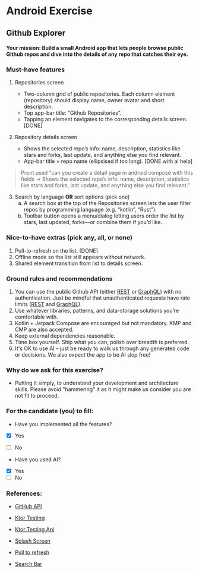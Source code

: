 # Android Exercise

## Github Explorer

#### Your mission: Build a small Android app that lets people browse public Github repos and dive into the details of any repo that catches their eye.

### Must-have features
1. Repositories screen
	- Two-column grid of public repositories. Each column element (repository) should display name, owner avatar and short description.
	- Top app-bar title: “Github Repositories”.
	- Tapping an element navigates to the corresponding details screen.
 	[DONE]
	
2. Repository details screen
	- Shows the selected repo’s info: name, description, statistics like stars and forks, last update, and anything else you find relevant.
	- App-bar title = repo name (ellipsised if too long).
	 [DONE with ai help]
> Pront used
"can you create a detail page in android compose with this fields  -> Shows the selected repo’s info: name, description, statistics like stars and forks, last update, and anything else you find relevant."

3. Search by language **OR** sort options (pick one)
	<ol type="a">
	<li>A search box at the top of the Repositories screen lets the user filter repos by programming language (e.g. “kotlin”, “Rust”).</li>
	<li>Toolbar button opens a menu/dialog letting users order the list by stars, last updated, forks—or combine them if you’d like.</li>
	</ol>

### Nice-to-have extras (pick any, all, or none)
1. Pull-to-refresh on the list. [DONE]
2. Offline mode so the list still appears without network.
3. Shared element transition from list to details screen.

### Ground rules and recommendations
1. You can use the public Github API (either [REST](https://docs.github.com/en/rest?apiVersion=2022-11-28) or [GraphQL](https://docs.github.com/en/graphql)) with no authentication. Just be mindful that unauthenticated requests have rate limits ([REST](https://docs.github.com/en/rest/using-the-rest-api/rate-limits-for-the-rest-api?apiVersion=2022-11-28&versionId=free-pro-team%40latest&category=repos&subcategory=repos) and [GraphQL](https://docs.github.com/en/graphql/overview/rate-limits-and-node-limits-for-the-graphql-api?versionId=free-pro-team%40latest&productId=graphql)).
2. Use whatever libraries, patterns, and data-storage solutions you’re comfortable with. 
3. Kotlin + Jetpack Compose are encouraged but not mandatory. KMP and CMP are also accepted.
4. Keep external dependencies reasonable.
5. Time box yourself. Ship what you can; polish over breadth is preferred.
6. It's OK to use AI – just be ready to walk us through any generated code or decisions. We also expect the app to be AI slop free! 

### Why do we ask for this exercise?
- Putting it simply, to understand your development and architecture skills. Please avoid "hammering" it as it might make us consider you are not fit to proceed.


### For the candidate (you) to fill:

- Have you implemented all the features?
- [X] Yes
- [ ] No


- Have you used AI? 
- [X] Yes
- [ ] No

### References:
- [GitHub API](https://docs.github.com/en/rest/repos/repos?apiVersion=2022-11-28#list-repositories-for-a-user)

- [Ktor Testing](https://ktor.io/docs/client-testing.html)

- [Ktor Testing Api](https://akjaw.com/using-ktor-client-mock-engine-for-integration-and-ui-tests/)

- [Splash Screen](https://dev.to/elozino/getting-started-with-splash-screen-in-jetpack-compose-144l)

- [Pull to refresh](https://developer.android.com/develop/ui/compose/components/pull-to-refresh)

- [Search Bar](https://developer.android.com/develop/ui/compose/components/search-bar)

